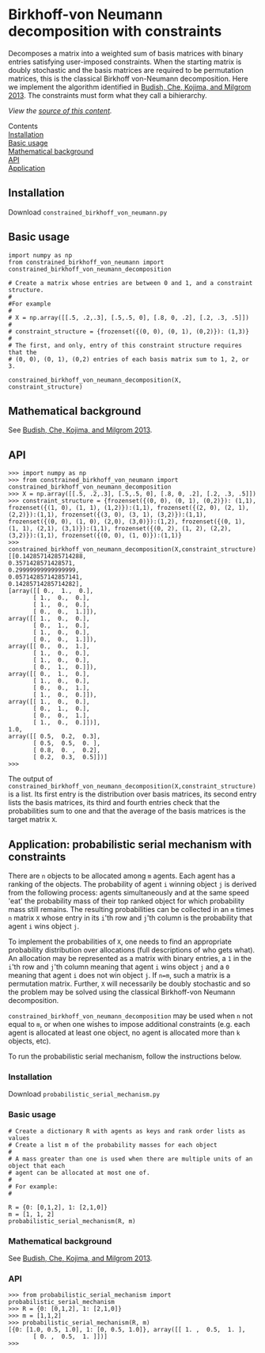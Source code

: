 # Birkhoff-von Neumann decomposition with constraints


 <p>Decomposes a matrix into a weighted sum of basis matrices with binary entries satisfying user-imposed constraints. When the starting matrix is doubly stochastic and the basis matrices are required to be permutation matrices, this is the classical Birkhoff von-Neumann decomposition.
Here we implement the algorithm identified in <a href="http://faculty.chicagobooth.edu/eric.budish/research/Budish-Che-Kojima-Milgrom-2013-AER.pdf">Budish, Che, Kojima, and Milgrom 2013</a>. 
The constraints must form what they call a bihierarchy.</p>  
        <p><em>View the <a href="https://github.com/abclark/generalized_birkhoff_von_neumann">source of this content</a>.</em></p>
              

<p>Contents<br>       
  <a href="#Installation">Installation</a><br>
  <a href="#Basic usage">Basic usage</a><br>
  <a href="#Mathematical background">Mathematical background</a><br>
  <a href="#API">API</a><br>
  <a href="#Application">Application</a></p>

        

<h2 id="Installation">Installation</h2>
        
Download <code>constrained_birkhoff_von_neumann.py</code>
        
<h2 id="Basic usage">Basic usage</h2>
        
<pre><code>import numpy as np
from constrained_birkhoff_von_neumann import constrained_birkhoff_von_neumann_decomposition

# Create a matrix whose entries are between 0 and 1, and a constraint structure. 
#
#For example
#
# X = np.array([[.5, .2,.3], [.5,.5, 0], [.8, 0, .2], [.2, .3, .5]])
# 
# constraint_structure = {frozenset({(0, 0), (0, 1), (0,2)}): (1,3)}
#
# The first, and only, entry of this constraint structure requires that the 
# (0, 0), (0, 1), (0,2) entries of each basis matrix sum to 1, 2, or 3.

constrained_birkhoff_von_neumann_decomposition(X, constraint_structure)
</code></pre>
        
<h2 id="Mathematical background">Mathematical background</h2>
       
<p>See <a href="http://faculty.chicagobooth.edu/eric.budish/research/Budish-Che-Kojima-Milgrom-2013-AER.pdf">Budish, Che, Kojima, and Milgrom 2013</a>.</p>

<h2 id="API">API</h2>
        
 <pre><code>>>> import numpy as np
>>> from constrained_birkhoff_von_neumann import constrained_birkhoff_von_neumann_decomposition
>>> X = np.array([[.5, .2,.3], [.5,.5, 0], [.8, 0, .2], [.2, .3, .5]])
>>> constraint_structure = {frozenset({(0, 0), (0, 1), (0,2)}): (1,1), frozenset({(1, 0), (1, 1), (1,2)}):(1,1), frozenset({(2, 0), (2, 1), (2,2)}):(1,1), frozenset({(3, 0), (3, 1), (3,2)}):(1,1), frozenset({(0, 0), (1, 0), (2,0), (3,0)}):(1,2), frozenset({(0, 1), (1, 1), (2,1), (3,1)}):(1,1), frozenset({(0, 2), (1, 2), (2,2), (3,2)}):(1,1), frozenset({(0, 0), (1, 0)}):(1,1)}
>>> constrained_birkhoff_von_neumann_decomposition(X,constraint_structure)
[[0.14285714285714288, 
0.3571428571428571, 
0.29999999999999999, 
0.057142857142857141, 
0.14285714285714282], 
[array([[ 0.,  1.,  0.],
       [ 1.,  0.,  0.],
       [ 1.,  0.,  0.],
       [ 0.,  0.,  1.]]), 
array([[ 1.,  0.,  0.],
       [ 0.,  1.,  0.],
       [ 1.,  0.,  0.],
       [ 0.,  0.,  1.]]), 
array([[ 0.,  0.,  1.],
       [ 1.,  0.,  0.],
       [ 1.,  0.,  0.],
       [ 0.,  1.,  0.]]), 
array([[ 0.,  1.,  0.],
       [ 1.,  0.,  0.],
       [ 0.,  0.,  1.],
       [ 1.,  0.,  0.]]), 
array([[ 1.,  0.,  0.],
       [ 0.,  1.,  0.],
       [ 0.,  0.,  1.],
       [ 1.,  0.,  0.]])], 
1.0, 
array([[ 0.5,  0.2,  0.3],
       [ 0.5,  0.5,  0. ],
       [ 0.8,  0. ,  0.2],
       [ 0.2,  0.3,  0.5]])]
>>> </code></pre>

<p>The output of <code>constrained_birkhoff_von_neumann_decomposition(X,constraint_structure)</code> is a list. Its first entry is the distribution over basis matrices, its second entry lists the basis matrices, its third and fourth entries check that the probabilities sum to one and that the average of the basis matrices is the target matrix <code>X</code>.</p>

<h2 id="Application">Application: probabilistic serial mechanism with constraints</h2>        
        
<p>There are <code>n</code> objects to be allocated among <code>m</code> agents. Each agent has a ranking of the objects. The probability of agent <code>i</code> winning object <code>j</code> is derived from the following process: agents simultaneously and at the same speed 'eat' the probability mass of their top ranked object for which probability mass still remains. The resulting probabilities can be collected in an <code>m</code> times <code>n</code> matrix <code>X</code> whose entry in its <code>i</code>'th row and <code>j</code>'th column is the probability that agent <code>i</code> wins object <code>j</code>.</p>
        
<p>To implement the probabilities of <code>X</code>, one needs to find an appropriate probability distribution over allocations (full descriptions of who gets what). An allocation may be represented as a matrix with binary entries, a <code>1</code> in the <code>i</code>'th row and <code>j</code>'th column meaning that agent <code>i</code> wins object <code>j</code> and a <code>0</code> meaning that agent <code>i</code> does not win object <code>j</code>. If <code>n=m</code>, such a matrix is a permutation matrix. Further, <code>X</code> will necessarily be doubly stochastic and so the problem may be solved using the classical Birkhoff-von Neumann decomposition.</p>
  
<p><code>constrained_birkhoff_von_neumann_decomposition</code> may be used when <code>n</code> not equal to <code>m</code>, or when one wishes to impose additional constraints (e.g. each agent is allocated at least one object, no agent is allocated more than <code>k</code> objects, etc).</p> 
        
<p>To run the probabilistic serial mechanism, follow the instructions below.</p> 
        
<h3>Installation</h3>
        
Download <code>probabilistic_serial_mechanism.py</code>
        
<h3>Basic usage</h3>
        
<pre><code># Create a dictionary R with agents as keys and rank order lists as values
# Create a list m of the probability masses for each object
#
# A mass greater than one is used when there are multiple units of an object that each
# agent can be allocated at most one of.
#
# For example:
#

R = {0: [0,1,2], 1: [2,1,0]}
m = [1, 1, 2]
probabilistic_serial_mechanism(R, m)</code></pre>
        
<h3>Mathematical background</h3>
       
<p>See <a href="http://faculty.chicagobooth.edu/eric.budish/research/Budish-Che-Kojima-Milgrom-2013-AER.pdf">Budish, Che, Kojima, and Milgrom 2013</a>.</p>

<h3>API</h3>
        
 <pre><code>>>> from probabilistic_serial_mechanism import probabilistic_serial_mechanism
>>> R = {0: [0,1,2], 1: [2,1,0]}
>>> m = [1,1,2]
>>> probabilistic_serial_mechanism(R, m)
[{0: [1.0, 0.5, 1.0], 1: [0, 0.5, 1.0]}, array([[ 1. ,  0.5,  1. ],
       [ 0. ,  0.5,  1. ]])]
>>> </code></pre>
